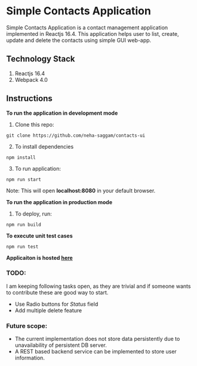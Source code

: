 # Simple Contacts Application

Simple Contacts Application is a contact management application implemented in Reactjs 16.4. This application helps user to list, create, update and delete the contacts using simple GUI web-app.

## Technology Stack

1. Reactjs 16.4
2. Webpack 4.0

## Instructions

**To run the application in development mode**

1.  Clone this repo:
```
git clone https://github.com/neha-saggam/contacts-ui
```

2.  To install dependencies
```
npm install
```

3.  To run application:
```
npm run start
```

Note: This will open **localhost:8080** in your default browser.


**To run the application in production mode**

1.  To deploy, run:
```
npm run build
```

**To execute unit test cases**
```
npm run test
```

**Applicaiton is hosted [here](https://neha-saggam.github.io/contacts-ui/)**

### TODO:

I am keeping following tasks open, as they are trivial and if someone wants to contribute these are good way to start.

- Use Radio buttons for *Status* field
- Add multiple delete feature

### Future scope:

- The current implementation does not store data persistently due to unavailability of persistent DB server.
- A REST based backend service can be implemented to store user information.
